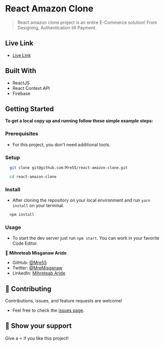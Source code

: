 # React Amazon Clone

> React amazon clone project is an entire E-Commerce solution! From Designing, Authentication till Payment.


## Live Link

- [Live Link]()

## Built With

- ReactJS
- React Context API
- Firebase

## Getting Started

**To get a local copy up and running follow these simple example steps:**

### Prerequisites

- For this project, you don't need additional tools.

### Setup

``` sh 
  git clone git@github.com:Mre55/react-amazon-clone.git
``` 
``` sh 
  cd react-amazon-clone
```

### Install

- After cloning the repository on your local environment and run `yarn install` on your terminal.

```sh
  npm install
```

### Usage

- To start the dev server just run `npm start`. You can work in your favorite Code Editor.


👤 **Mihreteab Misganaw Aride**

- GitHub: [@Mre55](https://github.com/Mre55)
- Twitter: [@MreMisganaw](https://twitter.com/MreMisganaw)
- LinkedIn: [Mihreteab Aride](https://www.linkedin.com/in/mihreteab-aride-86249812b/)

## 🤝 Contributing

Contributions, issues, and feature requests are welcome!

- Feel free to check the [issues page](https://github.com/Mre55/Mihreteab-react-redux/issues).


## 👏 Show your support

Give a ⭐️ if you like this project!
